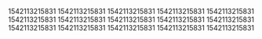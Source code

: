 1542113215831
1542113215831
1542113215831
1542113215831
1542113215831
1542113215831
1542113215831
1542113215831
1542113215831
1542113215831
1542113215831
1542113215831
1542113215831
1542113215831
1542113215831